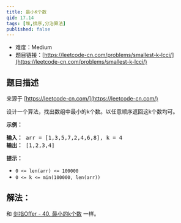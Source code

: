 ```yaml
---
title: 最小K个数
qid: 17.14
tags: [堆,排序,分治算法]
published: false
---
```



- 难度：Medium
- 题目链接：[https://leetcode-cn.com/problems/smallest-k-lcci/](https://leetcode-cn.com/problems/smallest-k-lcci/)


## 题目描述

来源于 [https://leetcode-cn.com/](https://leetcode-cn.com/)

<p>设计一个算法，找出数组中最小的k个数。以任意顺序返回这k个数均可。</p>

<p><strong>示例：</strong></p>

<pre><strong>输入：</strong> arr = [1,3,5,7,2,4,6,8], k = 4
<strong>输出：</strong> [1,2,3,4]
</pre>

<p><strong>提示：</strong></p>

<ul>
	<li><code>0 &lt;= len(arr) &lt;= 100000</code></li>
	<li><code>0 &lt;= k &lt;= min(100000, len(arr))</code></li>
</ul>


## 解法：

和 [剑指Offer - 40. 最小的k个数](../lcof/40-zui-xiao-de-kge-shu-lcof.md) 一样。